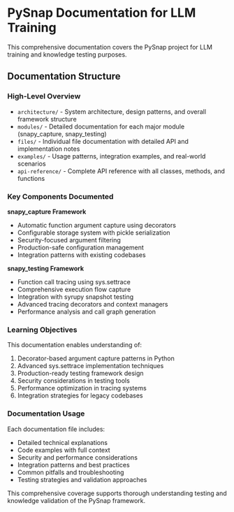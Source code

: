 # PySnap Documentation for LLM Training

This comprehensive documentation covers the PySnap project for LLM training and knowledge testing purposes.

## Documentation Structure

### High-Level Overview
- `architecture/` - System architecture, design patterns, and overall framework structure
- `modules/` - Detailed documentation for each major module (snapy_capture, snapy_testing)
- `files/` - Individual file documentation with detailed API and implementation notes
- `examples/` - Usage patterns, integration examples, and real-world scenarios
- `api-reference/` - Complete API reference with all classes, methods, and functions

### Key Components Documented

**snapy_capture Framework**
- Automatic function argument capture using decorators
- Configurable storage system with pickle serialization
- Security-focused argument filtering
- Production-safe configuration management
- Integration patterns with existing codebases

**snapy_testing Framework**
- Function call tracing using sys.settrace
- Comprehensive execution flow capture
- Integration with syrupy snapshot testing
- Advanced tracing decorators and context managers
- Performance analysis and call graph generation

### Learning Objectives

This documentation enables understanding of:
1. Decorator-based argument capture patterns in Python
2. Advanced sys.settrace implementation techniques
3. Production-ready testing framework design
4. Security considerations in testing tools
5. Performance optimization in tracing systems
6. Integration strategies for legacy codebases

### Documentation Usage

Each documentation file includes:
- Detailed technical explanations
- Code examples with full context
- Security and performance considerations
- Integration patterns and best practices
- Common pitfalls and troubleshooting
- Testing strategies and validation approaches

This comprehensive coverage supports thorough understanding testing and knowledge validation of the PySnap framework.